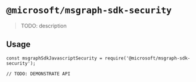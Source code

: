 # `@microsoft/msgraph-sdk-security`

> TODO: description

## Usage

```
const msgraphSdkJavascriptSecurity = require('@microsoft/msgraph-sdk-security');

// TODO: DEMONSTRATE API
```
